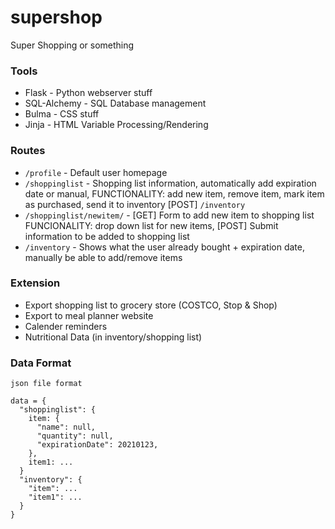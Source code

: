 # supershop
Super Shopping or something

### Tools
- Flask - Python webserver stuff
- SQL-Alchemy - SQL Database management
- Bulma - CSS stuff
- Jinja - HTML Variable Processing/Rendering

### Routes
- `/profile` - Default user homepage
- `/shoppinglist` - Shopping list information, automatically add expiration date or manual, FUNCTIONALITY: add new item, remove item, mark item as purchased, send it to inventory [POST] `/inventory`
- `/shoppinglist/newitem/` - [GET] Form to add new item to shopping list FUNCIONALITY: drop down list for new items, [POST] Submit information to be added to shopping list
- `/inventory` - Shows what the user already bought + expiration date, manually be able to add/remove items 

### Extension
- Export shopping list to grocery store (COSTCO, Stop & Shop)
- Export to meal planner website
- Calender reminders
- Nutritional Data (in inventory/shopping list)

### Data Format
```
json file format

data = {
  "shoppinglist": {
    item: {
      "name": null,
      "quantity": null,
      "expirationDate": 20210123,
    },
    item1: ...
  }
  "inventory": {
    "item": ...
    "item1": ...
  }
}
```

